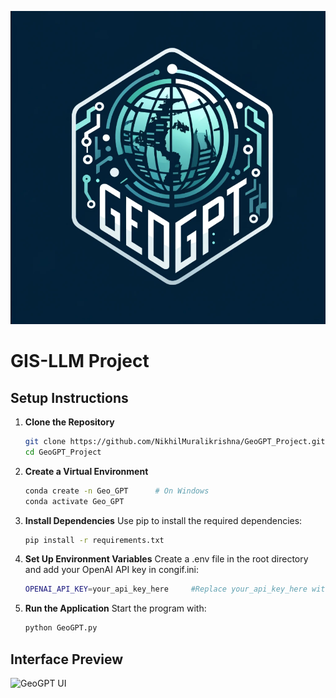 
![GeoGPT Logo](LOGO.png)

# GIS-LLM Project

## Setup Instructions

1. **Clone the Repository**  
   ```bash
   git clone https://github.com/NikhilMuralikrishna/GeoGPT_Project.git
   cd GeoGPT_Project

2. **Create a Virtual Environment**
   ```bash
   conda create -n Geo_GPT      # On Windows
   conda activate Geo_GPT
   
3. **Install Dependencies**
   Use pip to install the required dependencies:
   ```bash
   pip install -r requirements.txt


4. **Set Up Environment Variables**
   Create a .env file in the root directory and add your OpenAI API key in congif.ini:
   ```bash
   OPENAI_API_KEY=your_api_key_here     #Replace your_api_key_here with your actual API key

5. **Run the Application**
   Start the program with:
   ```bash
   python GeoGPT.py

## Interface Preview

![GeoGPT UI](Interface.png)
